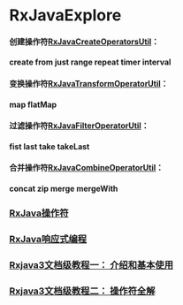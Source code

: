 # RxJavaExplore

#### 创建操作符[RxJavaCreateOperatorsUtil](https://github.com/zhongyao/RxJavaExplore/blob/main/app/src/main/java/com/hongri/rxjava/util/RxJavaCreateOperatorsUtil.java)：
####    create from just range repeat timer interval
#### 变换操作符[RxJavaTransformOperatorUtil](https://github.com/zhongyao/RxJavaExplore/blob/main/app/src/main/java/com/hongri/rxjava/util/RxJavaTransformOperatorUtil.java)：
####    map flatMap
#### 过滤操作符[RxJavaFilterOperatorUtil](https://github.com/zhongyao/RxJavaExplore/blob/main/app/src/main/java/com/hongri/rxjava/util/RxJavaFilterOperatorUtil.java)：
####    fist last take takeLast
#### 合并操作符[RxJavaCombineOperatorUtil](https://github.com/zhongyao/RxJavaExplore/blob/main/app/src/main/java/com/hongri/rxjava/util/RxJavaCombineOperatorUtil.java)：
####    concat zip merge mergeWith



### [RxJava操作符](https://mcxiaoke.gitbooks.io/rxdocs/content/operators/Create.html)
### [RxJava响应式编程](https://github.com/ReactiveX/RxJava)
### [Rxjava3文档级教程一： 介绍和基本使用](https://blog.csdn.net/LucasXu01/article/details/105279367)
### [Rxjava3文档级教程二： 操作符全解](https://blog.csdn.net/LucasXu01/article/details/105312731)